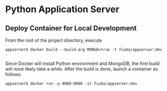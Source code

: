 # Python Application Server

## Deploy Container for Local Development

From the root of the project directory, execute
```
appserver$ docker build --build-arg MONGO=true -t fiuba/appserver:dev .
```
Since Docker will install Python environment and MongoDB, the first build will most likely take a while.
After the build is done, launch a container as follows:
```
appserver$ docker run -p 8080:8080 -it fiuba/appserver:dev
```
